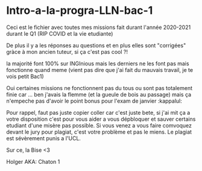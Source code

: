 # Intro-a-la-progra-LLN-bac-1

Ceci est le fichier avec toutes mes missions fait durant l'année 2020-2021 durant le Q1 (RIP COVID et la vie etudiante)

De plus il y a les réponses au questions et en plus elles sont "corrigées" gràce à mon ancien tuteur, si ça c'est pas cool ?!

la majorité font 100% sur INGInious mais les derniers ne les font pas mais fonctionne quand meme (vient pas dire que j'ai fait du mauvais travail, je te vois petit Bac1)

Oui certaines missions ne fonctionnent pas du tous ou sont pas totalement finie car  ... ben j'avais la flemme (et la gueule de bois au passage)
mais ça n'empeche pas d'avoir le point bonus pour l'exam de janvier :kappalul:



Pour rappel, faut pas juste copier coller car c'est juste bete, si j'ai mit ça a votre disposition c'est pour vous aider a vous dépbloquer et sauver certains etudiant d'une misère pas possible.
Si vous venez a vous faire comvoquez devant le jury pour plagiat, c'est votre problème et pas le miens. Le plagiat est sévèrement punis a l'UCL.

Sur ce,
la Bise <3

Holger
AKA: Chaton 1
